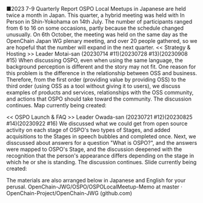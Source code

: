 ■2023 7-9 Quarterly Report
OSPO Local Meetups in Japanese are held twice a month in Japan.
This quarter, a hybrid meeting was held with In Person in Shin-Yokohama on 14th July. The number of participants ranged from 6 to 16 on some occasions, partly because the schedule changed unusually. On 6th October, the meeting was held on the same day as the OpenChain Japan WG plenary meeting, and over 20 people gathered, so we are hopeful that the number will expand in the next quarter.
<< Strategy & Hosting >> Leader Motai-san
(20230714 #11)(20230728 #13)(20230908 #15)
When discussing OSPO, even when using the same language, the background perception is different and the story may not fit. One reason for this problem is the difference in the relationship between OSS and business. Therefore, from the first order (providing value by providing OSS) to the third order (using OSS as a tool without giving it to users), we discuss examples of products and services, relationships with the OSS community, and actions that OSPO should take toward the community. The discussion continues.
Map currently being created:


<< OSPO Launch & FAQ >> Leader Owada-san
(20230721 #12)(20230825 #14)(20230922 #16)
 We discussed what we could get from open source activity on each stage of OSPO's two types of Stages, and added acquisitions to the Stages in speech bubbles and completed once. Next, we disscussed about answers for a question "What is OSPO?", and the answers were mapped to OSPO's Stage, and the discussion deepened with the recognition that the person's appearance differs depending on the stage in which he or she is standing. The discussion continues.
Slide currently being created:


The materials are also arranged below in Japanese and English for your perusal.
OpenChain-JWG/OSPO/OSPOLocalMeetup-Memo at master · OpenChain-Project/OpenChain-JWG (github.com)
